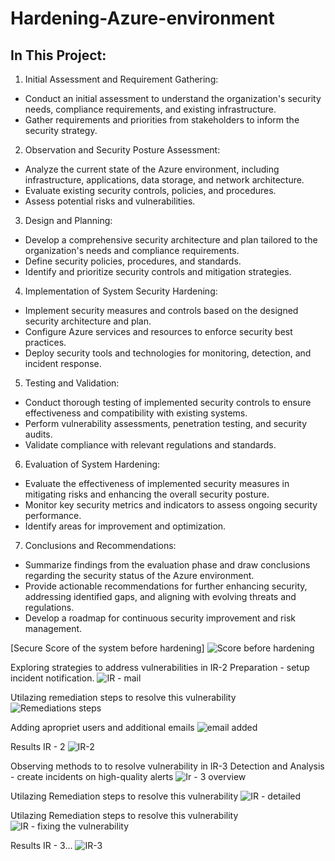 # Hardening-Azure-environment

## In This Project:
1. Initial Assessment and Requirement Gathering:
  - Conduct an initial assessment to understand the organization's security needs, compliance requirements, and existing infrastructure.
  - Gather requirements and priorities from stakeholders to inform the security strategy.

2. Observation and Security Posture Assessment:
  - Analyze the current state of the Azure environment, including infrastructure, applications, data storage, and network architecture.
  - Evaluate existing security controls, policies, and procedures.
  - Assess potential risks and vulnerabilities.

3. Design and Planning:
  - Develop a comprehensive security architecture and plan tailored to the organization's needs and compliance requirements.
  - Define security policies, procedures, and standards.
  - Identify and prioritize security controls and mitigation strategies.

4. Implementation of System Security Hardening:
  - Implement security measures and controls based on the designed security architecture and plan.
  - Configure Azure services and resources to enforce security best practices.
  - Deploy security tools and technologies for monitoring, detection, and incident response.

5. Testing and Validation:
  - Conduct thorough testing of implemented security controls to ensure effectiveness and compatibility with existing systems.
  - Perform vulnerability assessments, penetration testing, and security audits.
  - Validate compliance with relevant regulations and standards.

6. Evaluation of System Hardening:
  - Evaluate the effectiveness of implemented security measures in mitigating risks and enhancing the overall security posture.
  - Monitor key security metrics and indicators to assess ongoing security performance.
  - Identify areas for improvement and optimization.

7. Conclusions and Recommendations:
  - Summarize findings from the evaluation phase and draw conclusions regarding the security status of the Azure environment.
  - Provide actionable recommendations for further enhancing security, addressing identified gaps, and aligning with evolving threats and regulations.
  - Develop a roadmap for continuous security improvement and risk management.

[Secure Score of the system before hardening]
![Score before hardening](https://github.com/AndrewTanga/Hardening-Azure-environment/assets/93886645/ca1e42fb-bec3-4f35-b456-128a10bd1834)

Exploring strategies to address vulnerabilities in IR-2 Preparation - setup incident notification.
![IR - mail](https://github.com/AndrewTanga/Hardening-Azure-environment/assets/93886645/78b86469-52eb-427e-a46f-8f1efd83a31f)

Utilazing remediation steps to resolve this vulnerability
![Remediations steps](https://github.com/AndrewTanga/Hardening-Azure-environment/assets/93886645/4d7b910f-a08c-4e54-8f37-3f4a1a47c7f2)

Adding apropriet users and  additional emails 
![email added](https://github.com/AndrewTanga/Hardening-Azure-environment/assets/93886645/472023d9-9eea-47cd-a3e0-d63f79090203)

Results IR - 2
![IR-2](https://github.com/AndrewTanga/Hardening-Azure-environment/assets/93886645/0186c1aa-f1fd-4fa5-8eb5-21a70ec1b084)


Observing methods to to resolve vulnerability in IR-3 Detection and Analysis - create incidents on high-quality alerts
![Ir - 3 overview](https://github.com/AndrewTanga/Hardening-Azure-environment/assets/93886645/17570439-f88e-4a15-8464-87bbe45a46e6)

Utilazing Remediation steps to resolve this vulnerability
![IR - detailed](https://github.com/AndrewTanga/Hardening-Azure-environment/assets/93886645/4b88d4b8-b5f7-4a4f-a2cd-b33a04f5a2b2)

Utilazing Remediation steps to resolve this vulnerability
![IR - fixing the vulnerability](https://github.com/AndrewTanga/Hardening-Azure-environment/assets/93886645/559575d7-e96c-4862-8669-52361c149067)

Results IR - 3...
![IR-3](https://github.com/AndrewTanga/Hardening-Azure-environment/assets/93886645/e2aa055e-9509-4525-ab1f-1a11f3d4e5bc)





